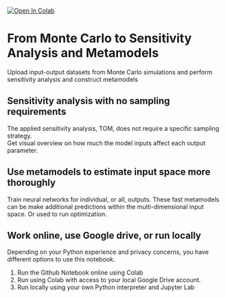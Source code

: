 [![Open In Colab](https://colab.research.google.com/assets/colab-badge.svg)](https://colab.research.google.com/github/TorbenOestergaard/mc_sa_ml/blob/main/BPS_to_ML_github.ipynb)

# From Monte Carlo to Sensitivity Analysis and Metamodels
Upload input-output datasets from Monte Carlo simulations and perform sensitivity analysis and construct metamodels

## Sensitivity analysis with no sampling requirements
The applied sensitivity analysis, TOM, does not require a specific sampling strategy.  
Get visual overview on how much the model inputs affect each output parameter.

## Use metamodels to estimate input space more thoroughly
Train neural networks for individual, or all, outputs. These fast metamodels can be make additional predictions within the multi-dimensional input space. Or used to run optimization.

## Work online, use Google drive, or run locally
Depending on your Python experience and privacy concerns, you have different options to use this notebook. 

1. Run the Github Notebook online using Colab
2. Run using Colab with access to your local Google Drive account.
3. Run locally using your own Python interpreter and Jupyter Lab


